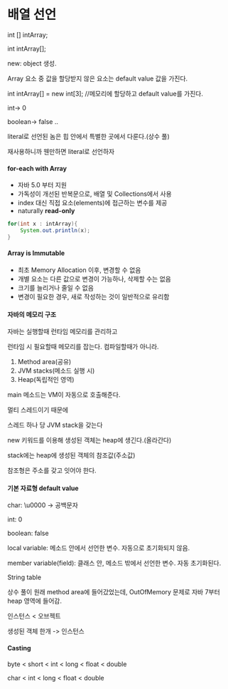 # 배열 선언

int [] intArray;

int intArray[];



new: object 생성.



Array 요소 중 값을 할당받지 않은 요소는 default value 값을 가진다.

int intArray[] = new int[3]; //메모리에 할당하고 default value를 가진다. 

int-> 0

boolean-> false ..



literal로 선언된 놈은 힙 안에서 특별한 곳에서 다룬다.(상수 풀)

재사용하니까 웬만하면 literal로 선언하자



#### for-each with Array

- 자바 5.0 부터 지원
- 가독성이 개선된 반복문으로, 배열 및 Collections에서 사용
- index 대신 직접 요소(elements)에 접근하는 변수를 제공
- naturally **read-only**

```java
for(int x : intArray){
	System.out.println(x);
}
```



#### Array is Immutable

- 최초 Memory Allocation 이후, 변경할 수 없음
- 개별 요소는 다른 값으로 변경이 가능하나, 삭제할 수는 없음
- 크기를 늘리거나 줄일 수 없음
- 변경이 필요한 경우, 새로 작성하는 것이 일반적으로 유리함



#### 자바의 메모리 구조

자바는 실행할때 런타임 메모리를 관리하고

런타임 시 필요할때 메모리를 잡는다. 컴파일할때가 아니라.

1. Method area(공유)
2. JVM stacks(메소드 실행 시)
3. Heap(독립적인 영역)



main 메소드는 VM이 자동으로 호출해준다.

멀티 스레드이기 때문에

스레드 하나 당 JVM stack을 갖는다



new 키워드를 이용해 생성된 객체는 heap에 생긴다.(올라간다)

stack에는 heap에 생성된 객체의 참조값(주소값)

참조형은 주소를 갖고 잇어야 한다.



#### 기본 자료형 default value

char: \u0000 -> 공백문자

int: 0

boolean: false



local variable: 메소드 안에서 선언한 변수. 자동으로 초기화되지 않음.

member variable(field): 클래스 안, 메소드 밖에서 선언한 변수. 자동 초기화된다.



String table

상수 풀이 원래 method area에 들어갔었는데, OutOfMemory 문제로 자바 7부터 heap 영역에 들어감.



인스턴스 < 오브젝트

생성된 객체 한개 -> 인스턴스



#### Casting

byte < short < int < long < float < double

char < int < long < float < double
